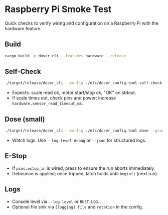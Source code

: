 # Raspberry Pi Smoke Test

Quick checks to verify wiring and configuration on a Raspberry Pi with the hardware feature.

## Build

```bash
cargo build -p doser_cli --features hardware --release
```

## Self-Check

```bash
./target/release/doser_cli --config ./etc/doser_config.toml self-check
```

- Expects: scale read ok, motor start/stop ok, "OK" on stdout.
- If scale times out, check pins and power; increase `hardware.sensor_read_timeout_ms`.

## Dose (small)

```bash
./target/release/doser_cli --config ./etc/doser_config.toml dose --grams 1
```

- Watch logs. Use `--log-level debug` or `--json` for structured logs.

## E-Stop

- If `pins.estop_in` is wired, press to ensure the run aborts immediately.
- Debounce is applied; once tripped, latch holds until `begin()` (next run).

## Logs

- Console level via `--log-level` or `RUST_LOG`.
- Optional file sink via `[logging] file` and `rotation` in the config.
